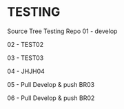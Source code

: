 # TESTING
Source Tree Testing Repo
01 - develop

02 - TEST02

03 - TEST03

04 - JHJH04

05 - Pull Develop & push BR03

06 - Pull Develop & push BR02
